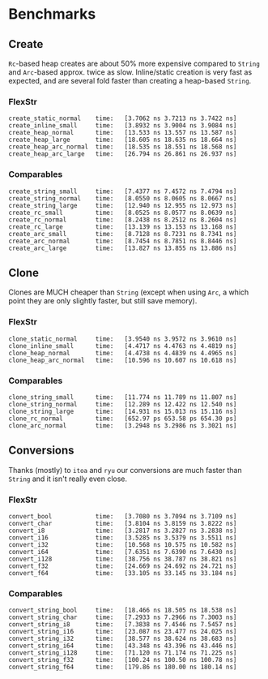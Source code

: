 # Benchmarks

## Create

`Rc`-based heap creates are about 50% more expensive compared to `String` 
and `Arc`-based approx. twice as slow. Inline/static creation is very fast as 
expected, and are several fold faster than creating a heap-based `String`.

### FlexStr

```
create_static_normal    time:   [3.7062 ns 3.7213 ns 3.7422 ns]
create_inline_small     time:   [3.8932 ns 3.9004 ns 3.9084 ns]
create_heap_normal      time:   [13.533 ns 13.557 ns 13.587 ns]
create_heap_large       time:   [18.605 ns 18.635 ns 18.664 ns]
create_heap_arc_normal  time:   [18.535 ns 18.551 ns 18.568 ns]
create_heap_arc_large   time:   [26.794 ns 26.861 ns 26.937 ns]
```

### Comparables

```
create_string_small     time:   [7.4377 ns 7.4572 ns 7.4794 ns]
create_string_normal    time:   [8.0550 ns 8.0605 ns 8.0667 ns]
create_string_large     time:   [12.940 ns 12.955 ns 12.973 ns]
create_rc_small         time:   [8.0525 ns 8.0577 ns 8.0639 ns]
create_rc_normal        time:   [8.2438 ns 8.2512 ns 8.2604 ns]
create_rc_large         time:   [13.139 ns 13.153 ns 13.168 ns]
create_arc_small        time:   [8.7128 ns 8.7231 ns 8.7341 ns]
create_arc_normal       time:   [8.7454 ns 8.7851 ns 8.8446 ns]
create_arc_large        time:   [13.827 ns 13.855 ns 13.886 ns]
```

## Clone

Clones are MUCH cheaper than `String` (except when using `Arc`, a which 
point they are only slightly faster, but still save memory).

### FlexStr

```
clone_static_normal     time:   [3.9540 ns 3.9572 ns 3.9610 ns]
clone_inline_small      time:   [4.4717 ns 4.4763 ns 4.4819 ns]
clone_heap_normal       time:   [4.4738 ns 4.4839 ns 4.4965 ns]
clone_heap_arc_normal   time:   [10.596 ns 10.607 ns 10.618 ns]
```

### Comparables

```
clone_string_small      time:   [11.774 ns 11.789 ns 11.807 ns]
clone_string_normal     time:   [12.289 ns 12.422 ns 12.540 ns]
clone_string_large      time:   [14.931 ns 15.013 ns 15.116 ns]
clone_rc_normal         time:   [652.97 ps 653.58 ps 654.30 ps]
clone_arc_normal        time:   [3.2948 ns 3.2986 ns 3.3021 ns]
```

## Conversions

Thanks (mostly) to `itoa` and `ryu` our conversions are much faster than
`String` and it isn't really even close.

### FlexStr

```
convert_bool            time:   [3.7080 ns 3.7094 ns 3.7109 ns]
convert_char            time:   [3.8104 ns 3.8159 ns 3.8222 ns]
convert_i8              time:   [3.2817 ns 3.2827 ns 3.2838 ns]
convert_i16             time:   [3.5285 ns 3.5379 ns 3.5511 ns]
convert_i32             time:   [10.568 ns 10.575 ns 10.582 ns]
convert_i64             time:   [7.6351 ns 7.6390 ns 7.6430 ns]
convert_i128            time:   [38.756 ns 38.787 ns 38.821 ns]
convert_f32             time:   [24.669 ns 24.692 ns 24.721 ns]
convert_f64             time:   [33.105 ns 33.145 ns 33.184 ns]
```

### Comparables

```
convert_string_bool     time:   [18.466 ns 18.505 ns 18.538 ns]
convert_string_char     time:   [7.2933 ns 7.2966 ns 7.3003 ns]
convert_string_i8       time:   [7.3838 ns 7.4546 ns 7.5457 ns]
convert_string_i16      time:   [23.087 ns 23.477 ns 24.025 ns]
convert_string_i32      time:   [38.577 ns 38.624 ns 38.683 ns]
convert_string_i64      time:   [43.348 ns 43.396 ns 43.446 ns]
convert_string_i128     time:   [71.120 ns 71.174 ns 71.225 ns]
convert_string_f32      time:   [100.24 ns 100.50 ns 100.78 ns]
convert_string_f64      time:   [179.86 ns 180.00 ns 180.14 ns]
```
